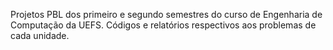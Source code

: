 Projetos PBL dos primeiro e segundo semestres do curso de Engenharia de Computação da UEFS. Códigos e relatórios respectivos aos problemas de cada unidade.
